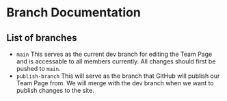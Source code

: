 # Branch Documentation

## List of branches

- `main` This serves as the current dev branch for editing the Team Page and is accessable to all members currently. All changes should first be pushed to `main`.
- `publish-branch` This will serve as the branch that GitHub will publish our Team Page from. We will merge with the dev branch when we want to publish changes to the site.
